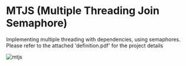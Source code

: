 # MTJS (Multiple Threading Join Semaphore)

Implementing multiple threading with dependencies, using semaphores. Please refer to the attached 'definition.pdf' for the project details

![mtjs](https://github.com/AliHanBtmz/MTJS/assets/132774344/99c5dc14-ce13-40be-b488-ea30548e82ae)


  
